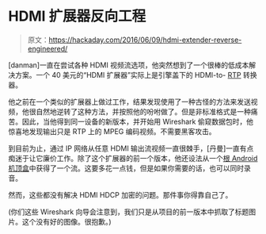 # HDMI 扩展器反向工程

> 原文：<https://hackaday.com/2016/06/09/hdmi-extender-reverse-engineered/>

[danman]一直在尝试各种 HDMI 视频流选项，他突然想到了一个很棒的低成本解决方案。一个 40 美元的“HDMI 扩展器”实际上是引擎盖下的 HDMI-to- [RTP](https://en.wikipedia.org/wiki/Real-time_Transport_Protocol) 转换器。

他之前在一个类似的扩展器上做过工作，结果发现使用了一种古怪的方法来发送视频，他很自然地逆转了这种方法，并按照他的吩咐做了。但是非标准格式是一种痛苦。因此，当他得到同一设备的新版本，并开始用 Wireshark 偷窥数据包时，他惊喜地发现输出只是 RTP 上的 MPEG 编码视频。不需要黑客攻击。

到目前为止，通过 IP 网络从任意 HDMI 输出流视频一直很棘手，[丹曼]一直有点痴迷于让它廉价工作。除了这个扩展器的前一个版本，他还设法从一个[根 Android 机顶盒](http://hackaday.com/2016/01/06/android-set-top-box-lets-you-stream-and-record-via-hdmi-input/)中获得了一个流。这要多花一点钱，但是如果你需要的话，也可以同时录音。

然而，这些都没有解决 HDMI HDCP 加密的问题。那件事你得靠自己了。

(你们这些 Wireshark 向导会注意到，我们只是从项目的前一版本中抓取了标题图片。这个没有好的图像。很抱歉。)